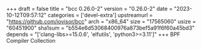 +++
draft = false
title = "bcc 0.26.0-2"
version = "0.26.0-2"
date = "2023-10-12T09:57:12"
categories = ['devel-extra']
upstreamurl = "https://github.com/iovisor/bcc"
arch = "x86_64"
size = "17565060"
usize = "60451900"
sha1sum = "b554e6d53068400976a873bef5a91f6f60a45bd3"
depends = "['clang-libs>=15.0.6', 'elfutils', 'python3>=3.11']"
+++
BPF Compiler Collection
